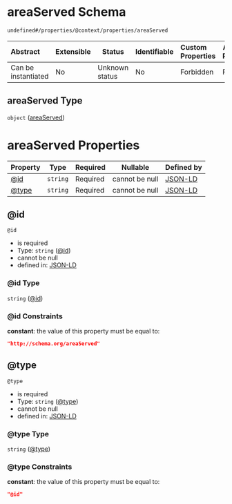 # areaServed Schema

```txt
undefined#/properties/@context/properties/areaServed
```




| Abstract            | Extensible | Status         | Identifiable | Custom Properties | Additional Properties | Access Restrictions | Defined In                                                                      |
| :------------------ | ---------- | -------------- | ------------ | :---------------- | --------------------- | ------------------- | ------------------------------------------------------------------------------- |
| Can be instantiated | No         | Unknown status | No           | Forbidden         | Forbidden             | none                | [ndl-isil.schema.json\*](../../out/ndl-isil.schema.json "open original schema") |

## areaServed Type

`object` ([areaServed](ndl-isil-properties-json-ld-context-properties-areaserved.md))

# areaServed Properties

| Property        | Type     | Required | Nullable       | Defined by                                                                                                                                                      |
| :-------------- | -------- | -------- | -------------- | :-------------------------------------------------------------------------------------------------------------------------------------------------------------- |
| [@id](#@id)     | `string` | Required | cannot be null | [JSON-LD](ndl-isil-properties-json-ld-context-properties-areaserved-properties-id.md "undefined#/properties/@context/properties/areaServed/properties/@id")     |
| [@type](#@type) | `string` | Required | cannot be null | [JSON-LD](ndl-isil-properties-json-ld-context-properties-areaserved-properties-type.md "undefined#/properties/@context/properties/areaServed/properties/@type") |

## @id




`@id`

-   is required
-   Type: `string` ([@id](ndl-isil-properties-json-ld-context-properties-areaserved-properties-id.md))
-   cannot be null
-   defined in: [JSON-LD](ndl-isil-properties-json-ld-context-properties-areaserved-properties-id.md "undefined#/properties/@context/properties/areaServed/properties/@id")

### @id Type

`string` ([@id](ndl-isil-properties-json-ld-context-properties-areaserved-properties-id.md))

### @id Constraints

**constant**: the value of this property must be equal to:

```json
"http://schema.org/areaServed"
```

## @type




`@type`

-   is required
-   Type: `string` ([@type](ndl-isil-properties-json-ld-context-properties-areaserved-properties-type.md))
-   cannot be null
-   defined in: [JSON-LD](ndl-isil-properties-json-ld-context-properties-areaserved-properties-type.md "undefined#/properties/@context/properties/areaServed/properties/@type")

### @type Type

`string` ([@type](ndl-isil-properties-json-ld-context-properties-areaserved-properties-type.md))

### @type Constraints

**constant**: the value of this property must be equal to:

```json
"@id"
```
